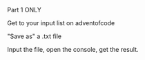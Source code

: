 
<p>Part 1 ONLY</p>
<p>Get to your input list on adventofcode</p>
<p>"Save as" a .txt file</p>
<p>Input the file, open the console, get the result.</p>

